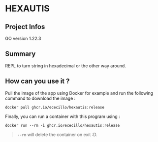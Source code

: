 # HEXAUTIS

## Project Infos

GO version 1.22.3

## Summary

REPL to turn string in hexadecimal or the other way around.

## How can you use it ?

Pull the image of the app using Docker for example and run the following command to download the image :

```shell
docker pull ghcr.io/ececillo/hexautis:release
```

Finally, you can run a container with this program using :

```shell
docker run --rm -i ghcr.io/ececillo/hexautis:release
```

> `--rm` will delete the container on exit :D.
